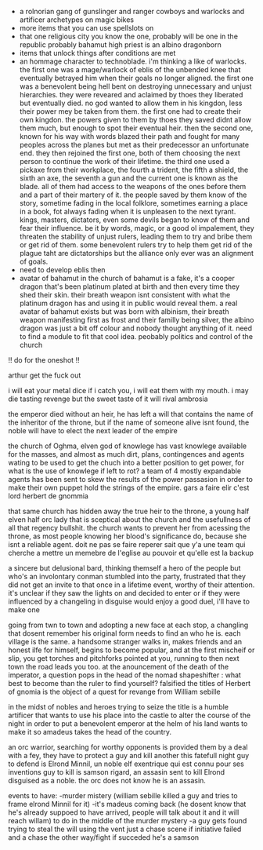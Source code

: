 - a rolnorian gang of gunslinger and ranger cowboys and warlocks and artificer archetypes on magic bikes
- more items that you can use spellslots on
- that one religious city you know the one, probably will be one in the republic probably bahamut high priest is an albino dragonborn
- items that unlock things after conditions are met
- an hommage character to technoblade. i'm thinking a like of warlocks. the first one was a mage/warlock of eblis of the unbended knee that eventually betrayed him when their goals no longer aligned. the first one was a benevolent being hell bent on destroying unnecessary and unjust hierarchies. they were reveared and aclaimed by thoes they liberated but eventually died. no god wanted to allow them in his kingdon, less their power mey be taken from them. the first one had to create their own kingdon. the powers given to them by thoes they saved didnt allow them much, but enough to spot their eventual heir. then the second one, known for his way with words blazed their path and fought for many peoples across the planes but met as their predecessor an unfortunate end. they then rejoined the first one, both of them choosing the next person to continue the work of their lifetime. the third one used a pickaxe from their workplace, the fourth a trident, the fifth a shield, the sixth an axe, the seventh a gun and the current one is known as the blade. all of them had access to the weapons of the ones before them and a part of their martery of it. the people saved by them know of the story, sometime fading in the local folklore, sometimes earning a place in a book, fot always fading when it is unpleasen to the next tyrant. kings, masters, dictators, even some devils began to know of them and fear their influence. be it by words, magic, or a good ol impalement, they threaten the stability of unjust rulers, leading them to try and bribe them or get rid of them. some benevolent rulers try to help them get rid of the plague taht are dictatorships but the alliance only ever was an alignment of goals.
- need to develop eblis then
- avatar of bahamut in the church of bahamut is a fake, it's a cooper dragon that's been platinum plated at birth and then every time they shed their skin. their breath weapon isnt consistent with what the platinum dragon has and using it in public would reveal them.
a real avatar of bahamut exists but was born with albinism, their breath weapon manifesting first as frost and their familly being silver, the albino dragon was just a bit off colour and nobody thought anything of it.
need to find a module to fit that cool idea. peobably politics and control of the church


!! do for the oneshot !!

arthur get the fuck out

i will eat your metal dice if i catch you, i will eat them with my mouth. i may die tasting revenge but the sweet taste of it will rival ambrosia

the emperor died without an heir, he has left a will that contains the name of the inheritor of the throne, but if the name of someone alive isnt found, the noble will have to elect the next leader of the empire

the church of Oghma, elven god of knowlege has vast knowlege available for the masses, and almost as much dirt, plans, contingences and agents wating to be used to get the chuch into a better position to get power, for what is the use of knowlege if left to rot?
a team of 4 mostly expandable agents has been sent to skew the results of the power passasion in order to make their own puppet hold the strings of the empire.
gars a faire elir c'est lord herbert de gnommia

that same church has hidden away the true heir to the throne, a young half elven half orc lady that is sceptical about the church and the usefullness of all that regency bullshit. the church wants to prevent her from acessing the throne, as most people knowing her blood's significance do, because she isnt a reliable agent.
doit ne pas se faire reperer
sait que y'a une team qui cherche a mettre un memebre de l'eglise au pouvoir et qu'elle est la backup

a sincere but delusional bard, thinking themself a hero of the people but who's an involontary conman stumbled into the party, frustrated that they did not get an invite to that once in a lifetime event, worthy of their attention. it's unclear if they saw the lights on and decided to enter or if they were influenced by a changeling in disguise
would enjoy a good duel, i'll have to make one

going from twn to town and adopting a new face at each stop, a changling that dosent remember his original form needs to find an who he is. each village is the same. a handsome stranger walks in, makes friends and an honest ilfe for himself, begins to become popular, and at the first mischeif or slip, you get torches and pitchforks pointed at you, running to then next town the road leads you too. at the anouncement of the death of the imperator, a question pops in the head of the nomad shapeshifter : what best to become than the ruler to find yourself?
falsified the titles of Herbert of gnomia
is the object of a quest for revange from William sebille

in the midst of nobles and heroes trying to seize the title is a humble artificer that wants to use his place into the castle to alter the course of the night in order to put a benevolent emperor at the helm of his land
wants to make it so amadeus takes the head of the country.

an orc warrior, searching for worthy opponents is provided them by a deal with a fey, they have to protect a guy and kill another this fatefull night
guy to defend is Elrond Minnil, un noble elf exentrique qui est connu pour ses inventions
guy to kill is samson rigard, an assasin sent to kill Elrond disguised as a noble. the orc does not know he is an assasin.

events to have:
-murder mistery (william sebille killed a guy and tries to frame elrond Minnil for it)
-it's madeus coming back (he dosent know that he's already suppoed to have arrived, people will talk about it and it will reach willam)
    to do in the middle of the murder mystery
-a guy gets found trying to steal the will using the vent
    just a chase scene if initiative failed and a chase the other way/fight if succeded he's a samson

